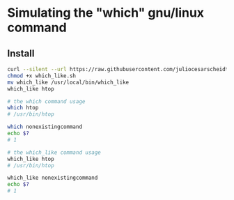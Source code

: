 # Simulating the "which" gnu/linux command

## Install

```bash
curl --silent --url https://raw.githubusercontent.com/juliocesarscheidt/which-like-linux/main/which_like.sh --output which_like.sh
chmod +x which_like.sh
mv which_like /usr/local/bin/which_like
which_like htop
```

```bash
# the which command usage
which htop
# /usr/bin/htop

which nonexistingcommand
echo $?
# 1

# the which_like command usage
which_like htop
# /usr/bin/htop

which_like nonexistingcommand
echo $?
# 1
```
